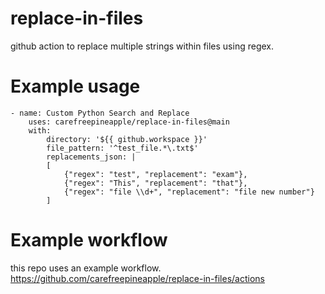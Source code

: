 # replace-in-files
github action to replace multiple strings within files using regex.

# Example usage
```
- name: Custom Python Search and Replace
    uses: carefreepineapple/replace-in-files@main
    with:
        directory: '${{ github.workspace }}'
        file_pattern: '^test_file.*\.txt$'
        replacements_json: |
        [
            {"regex": "test", "replacement": "exam"},
            {"regex": "This", "replacement": "that"},
            {"regex": "file \\d+", "replacement": "file new number"}
        ]
```

# Example workflow
this repo uses an example workflow. https://github.com/carefreepineapple/replace-in-files/actions